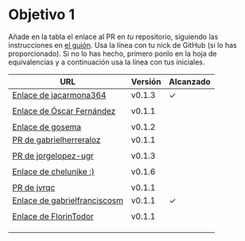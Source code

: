 # Objetivo 1

Añade en la tabla el enlace al PR en *tu* repositorio, siguiendo las
instrucciones en [el
guión](http://jj.github.io/IV/documentos/proyecto/1.Planificacion). Usa la línea
con tu nick de GitHub (si lo has proporcionado). Si no lo has hecho, primero
ponlo en la hoja de equivalencias y a continuación usa la línea con tus
iniciales.

| URL                                                                                       | Versión | Alcanzado |
|-------------------------------------------------------------------------------------------|---------|-----------|
| [Enlace de jacarmona364](https://github.com/jacarmona364/UniFit/pull/2)                   | v0.1.3  | ✓         |
| <!-- Enlace de nachoescalona -->                                                          |         |           |
| [Enlace de Óscar Fernández](https://github.com/oscar0310/IV25-26/pull/6)                  | v0.1.1  |           |
| <!-- Enlace de G G J Á -->                                                                |         |           |
| [Enlace de gosema](https://github.com/gosema/IV/pull/6)                                   | v0.1.2  |           |
| [PR de gabrielherreraloz](https://github.com/gabrielherreraloz/IV-GHL/pull/5)             | v0.1.1  |           |
| <!-- Enlace de L C L -->                                                                  |         |           |
| [PR de jorgelopez-ugr](https://github.com/jorgelopez-ugr/Fermater/pull/3)                 | v0.1.3  |           |
| <!-- Enlace de M S D L L -->                                                              |         |           |
| [Enlace de chelunike :)](https://github.com/chelunike/didactic-chainsaw/pull/4)           | v0.1.6  |           |
| <!-- Enlace de vpedrosa -->                                                               |         |           |
| [PR de jvrqc](https://github.com/jvrqc/DataViolence/pull/8)                               | v0.1.1  |           |
| [Enlace de gabrielfranciscosm](https://github.com/GabrielFranciscoSM/practicas-IV/pull/7) | v0.1.1  | ✓         |
| <!-- Enlace de S H G -->                                                                  |         |           |
| [Enlace de FlorinTodor](https://github.com/FlorinTodor/DermaIndex/pull/2)                 | v0.1.1  |           |
| <!-- Enlace de V H -->                                                                    |         |           |
| <!-- Enlace de V G H -->                                                                  |         |           |
| <!-- Enlace de Y L -->                                                                    |         |           |
